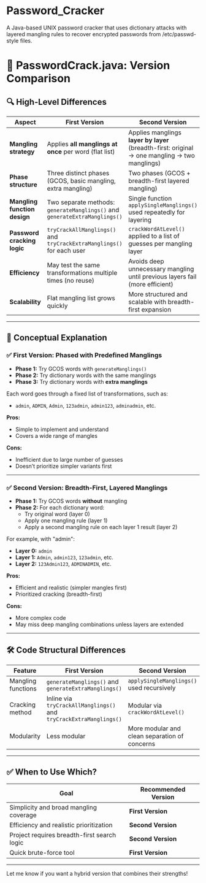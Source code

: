 # Password_Cracker
A Java-based UNIX password cracker that uses dictionary attacks with layered mangling rules to recover encrypted passwords from /etc/passwd-style files.

# 🔐 PasswordCrack.java: Version Comparison

## 🔍 High-Level Differences

| Aspect | **First Version** | **Second Version** |
|--------|-------------------|--------------------|
| **Mangling strategy** | Applies **all manglings at once** per word (flat list) | Applies manglings **layer by layer** (breadth-first: original → one mangling → two manglings) |
| **Phase structure** | Three distinct phases (GCOS, basic mangling, extra mangling) | Two phases (GCOS + breadth-first layered mangling) |
| **Mangling function design** | Two separate methods: `generateManglings()` and `generateExtraManglings()` | Single function `applySingleManglings()` used repeatedly for layering |
| **Password cracking logic** | `tryCrackAllManglings()` and `tryCrackExtraManglings()` for each user | `crackWordAtLevel()` applied to a list of guesses per mangling layer |
| **Efficiency** | May test the same transformations multiple times (no reuse) | Avoids deep unnecessary mangling until previous layers fail (more efficient) |
| **Scalability** | Flat mangling list grows quickly | More structured and scalable with breadth-first expansion |

---

## 🧠 Conceptual Explanation

### ✅ First Version: **Phased with Predefined Manglings**

- **Phase 1:** Try GCOS words with `generateManglings()`
- **Phase 2:** Try dictionary words with the same manglings
- **Phase 3:** Try dictionary words with **extra manglings**

Each word goes through a fixed list of transformations, such as:
- `admin`, `ADMIN`, `Admin`, `123admin`, `admin123`, `adminadmin`, etc.

**Pros:**
- Simple to implement and understand
- Covers a wide range of mangles

**Cons:**
- Inefficient due to large number of guesses
- Doesn’t prioritize simpler variants first

---

### ✅ Second Version: **Breadth-First, Layered Manglings**

- **Phase 1:** Try GCOS words **without** mangling
- **Phase 2:** For each dictionary word:
  - Try original word (layer 0)
  - Apply one mangling rule (layer 1)
  - Apply a second mangling rule on each layer 1 result (layer 2)

For example, with "admin":
- **Layer 0:** `admin`
- **Layer 1:** `Admin`, `admin123`, `123admin`, etc.
- **Layer 2:** `123Admin123`, `ADMINADMIN`, etc.

**Pros:**
- Efficient and realistic (simpler mangles first)
- Prioritized cracking (breadth-first)

**Cons:**
- More complex code
- May miss deep mangling combinations unless layers are extended

---

## 🛠 Code Structural Differences

| Feature | **First Version** | **Second Version** |
|--------|-------------------|--------------------|
| Mangling functions | `generateManglings()` and `generateExtraManglings()` | `applySingleManglings()` used recursively |
| Cracking method | Inline via `tryCrackAllManglings()` and `tryCrackExtraManglings()` | Modular via `crackWordAtLevel()` |
| Modularity | Less modular | More modular and clean separation of concerns |

---

## ✅ When to Use Which?

| Goal | Recommended Version |
|------|----------------------|
| Simplicity and broad mangling coverage | **First Version** |
| Efficiency and realistic prioritization | **Second Version** |
| Project requires breadth-first search logic | **Second Version** |
| Quick brute-force tool | **First Version** |

---

Let me know if you want a hybrid version that combines their strengths!
